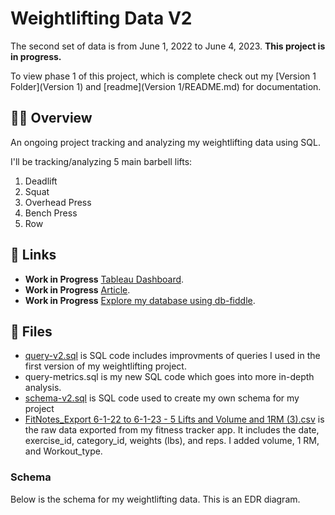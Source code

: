 # Weightlifting Data V2

The second set of data is from June 1, 2022 to June 4, 2023. **This project is in progress.** 

To view phase 1 of this project, which is complete check out my [Version 1 Folder](Version 1) and [readme](Version 1/README.md) for documentation.

## 🏋️‍♀️ Overview
An ongoing project tracking and analyzing my weightlifting data using SQL. 

I'll be tracking/analyzing 5 main barbell lifts: 
1. Deadlift 
2. Squat 
3. Overhead Press
4. Bench Press
5. Row
   
## 🔗 Links
* **Work in Progress** [Tableau Dashboard](https://public.tableau.com/views/WeightliftingProject/Final?:language=en-US&:display_count=n&:origin=viz_share_link).
* **Work in Progress** [Article](https://www.kellyjadams.com/post/weightlifting-project). 
* **Work in Progress** [Explore my database using db-fiddle](https://www.db-fiddle.com/f/m4zfSvAN5kf6ADXS5ceLaX/1). 

## 📁 Files
* [query-v2.sql](https://github.com/kellyjadams/weightlifting-data/blob/main/query-v2.sql) is SQL code includes improvments of queries I used in the first version of my weightlifting project.
* query-metrics.sql is my new SQL code which goes into more in-depth analysis. 
* [schema-v2.sql](https://github.com/kellyjadams/weightlifting-data/blob/main/schema-v2.sql) is SQL code used to create my own schema for my project
* [FitNotes_Export 6-1-22 to 6-1-23 - 5 Lifts and Volume and 1RM (3).csv](https://github.com/kellyjadams/weightlifting-data/blob/828c257600184065298c9c5ec4e91b58ad63ffa5/FitNotes_Export%206-1-22%20to%206-1-23%20-%205%20Lifts%20and%20Volume%20and%201RM%20(3).csv) is the raw data exported from my fitness tracker app. It includes the date, exercise_id, category_id, weights (lbs), and reps. I added volume, 1 RM, and Workout_type. 

### Schema

Below is the schema for my weightlifting data. This is an EDR diagram.

